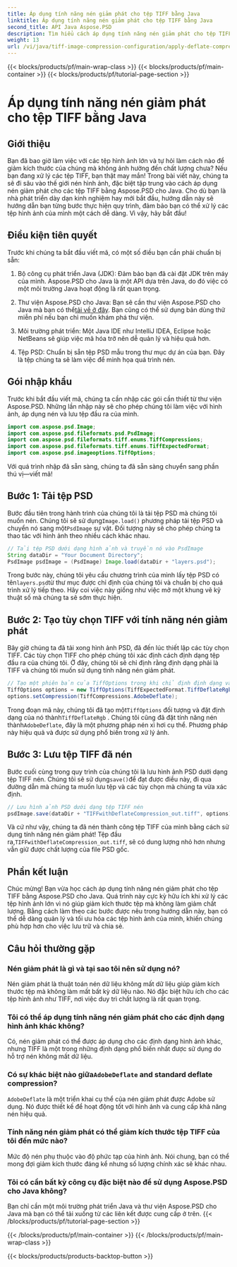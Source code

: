 ```yaml
---
title: Áp dụng tính năng nén giảm phát cho tệp TIFF bằng Java
linktitle: Áp dụng tính năng nén giảm phát cho tệp TIFF bằng Java
second_title: API Java Aspose.PSD
description: Tìm hiểu cách áp dụng tính năng nén giảm phát cho tệp TIFF bằng Aspose.PSD cho Java. Hãy làm theo hướng dẫn từng bước của chúng tôi để giảm kích thước tệp một cách hiệu quả mà không làm giảm chất lượng.
weight: 13
url: /vi/java/tiff-image-compression-configuration/apply-deflate-compression-tiff-files/
---
```


{{< blocks/products/pf/main-wrap-class >}}
{{< blocks/products/pf/main-container >}}
{{< blocks/products/pf/tutorial-page-section >}}

# Áp dụng tính năng nén giảm phát cho tệp TIFF bằng Java

## Giới thiệu

Bạn đã bao giờ làm việc với các tệp hình ảnh lớn và tự hỏi làm cách nào để giảm kích thước của chúng mà không ảnh hưởng đến chất lượng chưa? Nếu bạn đang xử lý các tệp TIFF, bạn thật may mắn! Trong bài viết này, chúng ta sẽ đi sâu vào thế giới nén hình ảnh, đặc biệt tập trung vào cách áp dụng nén giảm phát cho các tệp TIFF bằng Aspose.PSD cho Java. Cho dù bạn là nhà phát triển dày dạn kinh nghiệm hay mới bắt đầu, hướng dẫn này sẽ hướng dẫn bạn từng bước thực hiện quy trình, đảm bảo bạn có thể xử lý các tệp hình ảnh của mình một cách dễ dàng. Vì vậy, hãy bắt đầu!

## Điều kiện tiên quyết

Trước khi chúng ta bắt đầu viết mã, có một số điều bạn cần phải chuẩn bị sẵn:

1. Bộ công cụ phát triển Java (JDK): Đảm bảo bạn đã cài đặt JDK trên máy của mình. Aspose.PSD cho Java là một API dựa trên Java, do đó việc có một môi trường Java hoạt động là rất quan trọng.
   
2.  Thư viện Aspose.PSD cho Java: Bạn sẽ cần thư viện Aspose.PSD cho Java mà bạn có thể[tải về ở đây](https://releases.aspose.com/psd/java/). Bạn cũng có thể sử dụng bản dùng thử miễn phí nếu bạn chỉ muốn khám phá thư viện.

3. Môi trường phát triển: Một Java IDE như IntelliJ IDEA, Eclipse hoặc NetBeans sẽ giúp việc mã hóa trở nên dễ quản lý và hiệu quả hơn.

4. Tệp PSD: Chuẩn bị sẵn tệp PSD mẫu trong thư mục dự án của bạn. Đây là tệp chúng ta sẽ làm việc để minh họa quá trình nén.

## Gói nhập khẩu

Trước khi bắt đầu viết mã, chúng ta cần nhập các gói cần thiết từ thư viện Aspose.PSD. Những lần nhập này sẽ cho phép chúng tôi làm việc với hình ảnh, áp dụng nén và lưu tệp đầu ra của mình.

```java
import com.aspose.psd.Image;
import com.aspose.psd.fileformats.psd.PsdImage;
import com.aspose.psd.fileformats.tiff.enums.TiffCompressions;
import com.aspose.psd.fileformats.tiff.enums.TiffExpectedFormat;
import com.aspose.psd.imageoptions.TiffOptions;
```

Với quá trình nhập đã sẵn sàng, chúng ta đã sẵn sàng chuyển sang phần thú vị—viết mã!

## Bước 1: Tải tệp PSD

 Bước đầu tiên trong hành trình của chúng tôi là tải tệp PSD mà chúng tôi muốn nén. Chúng tôi sẽ sử dụng`Image.load()` phương pháp tải tệp PSD và chuyển nó sang một`PsdImage` sự vật. Đối tượng này sẽ cho phép chúng ta thao tác với hình ảnh theo nhiều cách khác nhau.

```java
// Tải tệp PSD dưới dạng hình ảnh và truyền nó vào PsdImage
String dataDir = "Your Document Directory";
PsdImage psdImage = (PsdImage) Image.load(dataDir + "layers.psd");
```

 Trong bước này, chúng tôi yêu cầu chương trình của mình lấy tệp PSD có tên`layers.psd`từ thư mục được chỉ định của chúng tôi và chuẩn bị cho quá trình xử lý tiếp theo. Hãy coi việc này giống như việc mở một khung vẽ kỹ thuật số mà chúng ta sẽ sớm thực hiện.

## Bước 2: Tạo tùy chọn TIFF với tính năng nén giảm phát

Bây giờ chúng ta đã tải xong hình ảnh PSD, đã đến lúc thiết lập các tùy chọn TIFF. Các tùy chọn TIFF cho phép chúng tôi xác định cách định dạng tệp đầu ra của chúng tôi. Ở đây, chúng tôi sẽ chỉ định rằng định dạng phải là TIFF và chúng tôi muốn sử dụng tính năng nén giảm phát.

```java
// Tạo một phiên bản của TiffOptions trong khi chỉ định định dạng và nén mong muốn
TiffOptions options = new TiffOptions(TiffExpectedFormat.TiffDeflateRgb);
options.setCompression(TiffCompressions.AdobeDeflate);
```

 Trong đoạn mã này, chúng tôi đã tạo một`TiffOptions` đối tượng và đặt định dạng của nó thành`TiffDeflateRgb` . Chúng tôi cũng đã đặt tính năng nén thành`AdobeDeflate`, đây là một phương pháp nén xì hơi cụ thể. Phương pháp này hiệu quả và được sử dụng phổ biến trong xử lý ảnh.

## Bước 3: Lưu tệp TIFF đã nén

 Bước cuối cùng trong quy trình của chúng tôi là lưu hình ảnh PSD dưới dạng tệp TIFF nén. Chúng tôi sẽ sử dụng`save()`để đạt được điều này, đi qua đường dẫn mà chúng ta muốn lưu tệp và các tùy chọn mà chúng ta vừa xác định.

```java
// Lưu hình ảnh PSD dưới dạng tệp TIFF nén
psdImage.save(dataDir + "TIFFwithDeflateCompression_out.tiff", options);
```

 Và cứ như vậy, chúng ta đã nén thành công tệp TIFF của mình bằng cách sử dụng tính năng nén giảm phát! Tệp đầu ra,`TIFFwithDeflateCompression_out.tiff`, sẽ có dung lượng nhỏ hơn nhưng vẫn giữ được chất lượng của file PSD gốc.

## Phần kết luận

Chúc mừng! Bạn vừa học cách áp dụng tính năng nén giảm phát cho tệp TIFF bằng Aspose.PSD cho Java. Quá trình này cực kỳ hữu ích khi xử lý các tệp hình ảnh lớn vì nó giúp giảm kích thước tệp mà không làm giảm chất lượng. Bằng cách làm theo các bước được nêu trong hướng dẫn này, bạn có thể dễ dàng quản lý và tối ưu hóa các tệp hình ảnh của mình, khiến chúng phù hợp hơn cho việc lưu trữ và chia sẻ.

## Câu hỏi thường gặp

### Nén giảm phát là gì và tại sao tôi nên sử dụng nó?
Nén giảm phát là thuật toán nén dữ liệu không mất dữ liệu giúp giảm kích thước tệp mà không làm mất bất kỳ dữ liệu nào. Nó đặc biệt hữu ích cho các tệp hình ảnh như TIFF, nơi việc duy trì chất lượng là rất quan trọng.

### Tôi có thể áp dụng tính năng nén giảm phát cho các định dạng hình ảnh khác không?
Có, nén giảm phát có thể được áp dụng cho các định dạng hình ảnh khác, nhưng TIFF là một trong những định dạng phổ biến nhất được sử dụng do hỗ trợ nén không mất dữ liệu.

###  Có sự khác biệt nào giữa`AdobeDeflate` and standard deflate compression?
`AdobeDeflate` là một triển khai cụ thể của nén giảm phát được Adobe sử dụng. Nó được thiết kế để hoạt động tốt với hình ảnh và cung cấp khả năng nén hiệu quả.

### Tính năng nén giảm phát có thể giảm kích thước tệp TIFF của tôi đến mức nào?
Mức độ nén phụ thuộc vào độ phức tạp của hình ảnh. Nói chung, bạn có thể mong đợi giảm kích thước đáng kể nhưng số lượng chính xác sẽ khác nhau.

### Tôi có cần bất kỳ công cụ đặc biệt nào để sử dụng Aspose.PSD cho Java không?
Bạn chỉ cần một môi trường phát triển Java và thư viện Aspose.PSD cho Java mà bạn có thể tải xuống từ các liên kết được cung cấp ở trên.
{{< /blocks/products/pf/tutorial-page-section >}}

{{< /blocks/products/pf/main-container >}}
{{< /blocks/products/pf/main-wrap-class >}}

{{< blocks/products/products-backtop-button >}}
